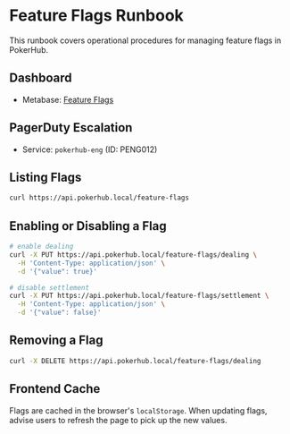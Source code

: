 # Feature Flags Runbook
<!-- Update service IDs in this file if PagerDuty services change -->

This runbook covers operational procedures for managing feature flags in PokerHub.

## Dashboard
- Metabase: [Feature Flags](../analytics-dashboards.md)

## PagerDuty Escalation
- Service: `pokerhub-eng` (ID: PENG012) <!-- Update ID if PagerDuty service changes -->

## Listing Flags

```bash
curl https://api.pokerhub.local/feature-flags
```

## Enabling or Disabling a Flag

```bash
# enable dealing
curl -X PUT https://api.pokerhub.local/feature-flags/dealing \
  -H 'Content-Type: application/json' \
  -d '{"value": true}'

# disable settlement
curl -X PUT https://api.pokerhub.local/feature-flags/settlement \
  -H 'Content-Type: application/json' \
  -d '{"value": false}'
```

## Removing a Flag

```bash
curl -X DELETE https://api.pokerhub.local/feature-flags/dealing
```

## Frontend Cache

Flags are cached in the browser's `localStorage`. When updating flags,
advise users to refresh the page to pick up the new values.
